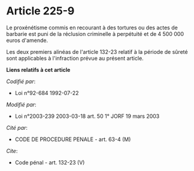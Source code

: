 # Article 225-9

Le proxénétisme commis en recourant à des tortures ou des actes de barbarie est puni de la réclusion criminelle à perpétuité
et de 4 500 000 euros d'amende. 

Les deux premiers alinéas de l'article 132-23 relatif à la période de sûreté sont applicables à l'infraction prévue au
présent article.

**Liens relatifs à cet article**

_Codifié par_:

  - Loi n°92-684 1992-07-22

_Modifié par_:

  - Loi n°2003-239 2003-03-18 art. 50 1° JORF 19 mars 2003

_Cité par_:

  - CODE DE PROCEDURE PENALE - art. 63-4 (M)

_Cite_:

  - Code pénal - art. 132-23 (V)

